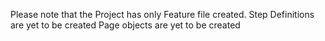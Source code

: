 Please note that the Project has only Feature file created.
Step Definitions are yet to be created
Page objects are yet to be created

